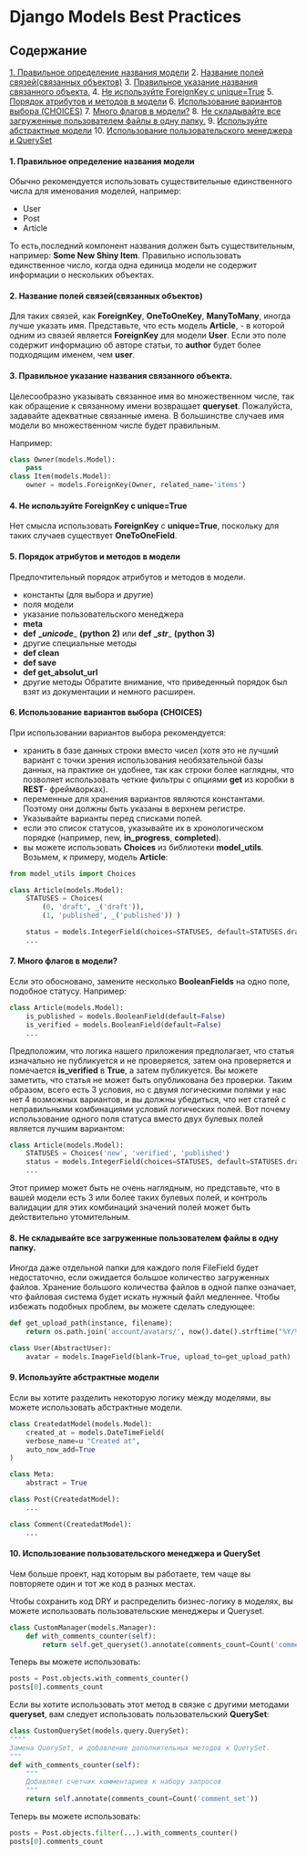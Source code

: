 # Django Models Best Practices


## Содержание
[1. Правильное определение названия модели](#1-правильное-определение-названия-модели)
2. [Название полей связей(связанных объектов)](#2-название-полей-связейсвязанных-объектов)
3. [Правильное указание названия связанного объекта.](#3-правильное-указание-названия-связанного-объекта)
4. [Не используйте ForeignKey с unique=True](#4-не-используйте-foreignkey-с-uniquetrue)
5. [Порядок атрибутов и методов в модели](#5-порядок-атрибутов-и-методов-в-модели)
6. [Использование вариантов выбора (CHOICES)](#6-использование-вариантов-выбора-choices)
7. [Много флагов в модели?](#7-много-флагов-в-модели)
8. [Не складывайте все загруженные пользователем файлы в одну папку.](#8-не-складывайте-все-загруженные-пользователем-файлы-в-одну-папку)
9. [Используйте абстрактные модели](#9-используйте-абстрактные-модели)
10. [Использование пользовательского менеджера и QuerySet](#10-использование-пользовательского-менеджера-и-queryset)

#### 1. Правильное определение названия модели
Обычно рекомендуется использовать существительные единственного
числа для именования моделей, например:
* User
* Post
* Article

То есть,последний компонент названия должен быть существительным, например: __Some New Shiny Item__. Правильно использовать единственное число, когда одна единица модели не содержит информации о нескольких объектах.

#### 2. Название полей связей(связанных объектов) 
Для таких связей, как __ForeignKey__, __OneToOneKey__, __ManyToMany__, иногда лучше указать имя. Представьте, что есть модель __Article__, - в которой одним из связей является __ForeignKey__ для модели __User__. Если это поле содержит информацию об авторе статьи, то __author__ будет более подходящим именем, чем __user__.


#### 3. Правильное указание названия связанного объекта. 
Целесообразно указывать связанное имя во множественном числе, так как обращение к связанному имени возвращает __queryset__. Пожалуйста, задавайте адекватные связанные имена. В большинстве случаев имя модели во множественном числе будет правильным.

Например:

```python
class Owner(models.Model):
    pass
class Item(models.Model):
    owner = models.ForeignKey(Owner, related_name='items')
```


#### 4. Не используйте ForeignKey с unique=True 
Нет смысла использовать __ForeignKey__ с __unique=True__, поскольку для таких
случаев существует __OneToOneField__.



#### 5. Порядок атрибутов и методов в модели 
Предпочтительный порядок атрибутов и методов в модели.
* константы (для выбора и другие)
* поля модели
* указание пользовательского менеджера
* __meta__
* __def__ __\__unicode____ __(python 2)__ или __def__ __\__str____ __(python 3)__
* другие специальные методы
* __def clean__
* __def save__
* __def get_absolut_url__
* другие методы
Обратите внимание, что приведенный порядок был взят из документации и
немного расширен.


#### 6. Использование вариантов выбора (CHOICES) 
При использовании вариантов выбора рекомендуется:

* хранить в базе данных строки вместо чисел (хотя это не лучший вариант
с точки зрения использования необязательной базы данных, на
практике он удобнее, так как строки более наглядны, что позволяет
использовать четкие фильтры с опциями __get__ из коробки в __REST__-
фреймворках).
* переменные для хранения вариантов являются константами. Поэтому
они должны быть указаны в верхнем регистре.
* Указывайте варианты перед списками полей.
* если это список статусов, указывайте их в хронологическом порядке
(например, new, __in_progress__, __completed__).
* вы можете использовать __Choices__ из библиотеки __model_utils__. Возьмем, к
примеру, модель __Article__:

```python
from model_utils import Choices

class Article(models.Model):
    STATUSES = Choices(
        (0, 'draft', _('draft')),
        (1, 'published', _('published')) )

    status = models.IntegerField(choices=STATUSES, default=STATUSES.draft)
    ...
```

#### 7. Много флагов в модели?
Если это обосновано, замените несколько __BooleanFields__ на одно поле,
подобное статусу. Например:

```python
class Article(models.Model):
    is_published = models.BooleanField(default=False)
    is_verified = models.BooleanField(default=False)
    ...
```
Предположим, что логика нашего приложения предполагает, что статья изначально не публикуется и не проверяется, затем она проверяется и помечается __is_verified__ в __True__, а затем публикуется. Вы можете заметить, что статья не может быть опубликована без проверки. Таким образом, всего есть 3 условия, но с двумя логическими полями у нас нет 4 возможных вариантов, и вы должны убедиться, что нет статей с неправильными
комбинациями условий логических полей. Вот почему использование одного поля статуса вместо двух булевых полей является лучшим вариантом:

```python
class Article(models.Model):
    STATUSES = Choices('new', 'verified', 'published')
    status = models.IntegerField(choices=STATUSES, default=STATUSES.draft)
    ...
```

Этот пример может быть не очень наглядным, но представьте, что в вашей
модели есть 3 или более таких булевых полей, и контроль валидации для
этих комбинаций значений полей может быть действительно
утомительным.


#### 8. Не складывайте все загруженные пользователем файлы в одну папку. 
Иногда даже отдельной папки для каждого поля FileField будет недостаточно, если ожидается большое количество загруженных файлов. Хранение большого количества файлов в одной папке означает, что файловая система будет искать нужный файл медленнее. Чтобы избежать подобных проблем, вы можете сделать следующее:

```python
def get_upload_path(instance, filename):
    return os.path.join('account/avatars/', now().date().strftime("%Y/%m/%d"), filename)

class User(AbstractUser):
    avatar = models.ImageField(blank=True, upload_to=get_upload_path)
```


#### 9. Используйте абстрактные модели 
Если вы хотите разделить некоторую логику между моделями, вы можете
использовать абстрактные модели.

```python
class CreatedatModel(models.Model):
    created_at = models.DateTimeField(
    verbose_name=u "Created at",
    auto_now_add=True
)

class Meta:
    abstract = True

class Post(CreatedatModel):
    ...

class Comment(CreatedatModel):
    ...
```


#### 10. Использование пользовательского менеджера и QuerySet 
Чем больше проект, над которым вы работаете, тем чаще вы повторяете один и тот же код в разных местах.

Чтобы сохранить код DRY и распределить бизнес-логику в моделях, вы можете использовать пользовательские менеджеры и Queryset.

```python
class CustomManager(models.Manager):
    def with_comments_counter(self):
        return self.get_queryset().annotate(comments_count=Count('comment_set'))
```

Теперь вы можете использовать:

```python
posts = Post.objects.with_comments_counter()
posts[0].comments_count
```

Если вы хотите использовать этот метод в связке с другими методами
__queryset__, вам следует использовать пользовательский __QuerySet__:

```python
class CustomQuerySet(models.query.QuerySet):
""""
Замена QuerySet, и добавление дополнительных методов к QuerySet.
"""
def with_comments_counter(self):
    """
    Добавляет счетчик комментариев к набору запросов
    """
    return self.annotate(comments_count=Count('comment_set'))
```

Теперь вы можете использовать:

```python
posts = Post.objects.filter(...).with_comments_counter()
posts[0].comments_count
```